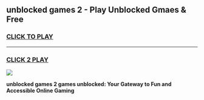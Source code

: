 
## unblocked games 2 - Play Unblocked Gmaes & Free
<h3>
<a href="https://news.freeplayer.one?title=unblocked_games_2&ref=16F">CLICK TO PLAY</a></h3>
<hr>

<h3>
<a href="https://news.freeplayer.one?title=unblocked_games_2&ref=16F">CLICK 2 PLAY</a>
  
</h3>

<a href="https://news.freeplayer.one?title=unblocked_games_2&ref=16F/"><img src="https://clearcache.store/games.png"></a>


**unblocked games 2 games unblocked: Your Gateway to Fun and Accessible Online Gaming**
